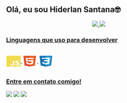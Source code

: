 ## Olá, eu sou Hiderlan Santana🤓

<div align="center">
  <a href="https://github.com/devhiderlan">
  <img height="180em" src="https://github-readme-stats.vercel.app/api?username=devhiderlan&show_icons=true&theme=dark&include_all_commits=true&count_private=true"/>
  <img height="180em" src="https://github-readme-stats.vercel.app/api/top-langs/?username=devhiderlan&layout=compact&langs_count=7&theme=dark"/>

</div>
  <h3>Linguagens que uso para desenvolver</h3>
<div style="display: inline_block"><br>
  <img align="center" alt="Rafa-Js" height="30" width="40" src="https://raw.githubusercontent.com/devicons/devicon/master/icons/javascript/javascript-plain.svg">
  

  
  <img align="center" alt="Rafa-HTML" height="30" width="40" src="https://raw.githubusercontent.com/devicons/devicon/master/icons/html5/html5-original.svg">
 
  <img align="center" alt="Rafa-CSS" height="30" width="40" src="https://raw.githubusercontent.com/devicons/devicon/master/icons/css3/css3-original.svg">


</div>
  
  ##
 
<div> 
  <h3>Entre em contato comigo!</h3>

  <a href="https://www.instagram.com/hiderlandutra" target="_blank"><img src="https://img.shields.io/badge/-Instagram-%23E4405F?style=for-the-                 badge&logo=instagram&logoColor=white" target="_blank"></a> 
  <a href="https://www.linkedin.com/in/hiderlan-santana/" target="_blank"><img src="https://img.shields.io/badge/-LinkedIn-%230077B5?style=for-the-           badge&logo=linkedin&logoColor=white" target="_blank"></a> 
  <a href = "mailto:dutrahiderlan@gmail.com"><img src="https://img.shields.io/badge/-Gmail-%23333?style=for-the-badge&logo=gmail&logoColor=white" target="_blank"></a>

</div>

